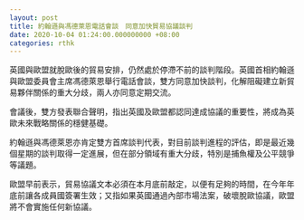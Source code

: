 ```yaml
---
layout: post
title: 約翰遜與馮德萊恩電話會談　同意加快貿易協議談判
date: 2020-10-04 01:24:00.000000000 +08:00
categories: rthk
---
```


英國與歐盟就脫歐後的貿易安排，仍然處於停滯不前的談判階段。英國首相約翰遜與歐盟委員會主席馮德萊恩舉行電話會談，雙方同意加快談判，化解阻礙建立新貿易夥伴關係的重大分歧，兩人亦同意定期交流。

會議後，雙方發表聯合聲明，指出英國及歐盟都認同達成協議的重要性，將成為英歐未來戰略關係的穩健基礎。

約翰遜與馮德萊恩亦肯定雙方首席談判代表，對目前談判進程的評估，即是最近幾個星期的談判取得一定進展，但在部分領域有重大分歧，特別是捕魚權及公平競爭等議題。

歐盟早前表示，貿易協議文本必須在本月底前敲定，以便有足夠的時間，在今年年底前讓各成員國簽署生效；又指如果英國通過內部市場法案，破壞脫歐協議，歐盟將不會實施任何新協議。
